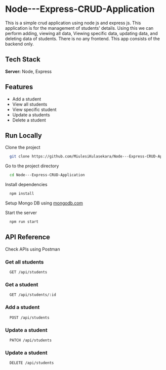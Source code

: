 # Node---Express-CRUD-Application

This is a simple crud application using node js and express js. This application is for the management of students' details. Using this we can perform adding, viewing all data, Viewing specific data, updating data, and deleting data of students. There is no any frontend.  This app consists of the backend only.


## Tech Stack

**Server:** Node, Express

## Features

- Add a student
- View all students
- View specific student
- Update a students
- Delete a student
   
## Run Locally

Clone the project

```bash
  git clone https://github.com/MiulesiKulasekara/Node---Express-CRUD-Application.git
```

Go to the project directory

```bash
  cd Node---Express-CRUD-Application
```

Install dependencies

```bash
  npm install
```

Setup Mongo DB using <a href="https://www.mongodb.com/">mongodb.com</a>
 
Start the server

```bash
  npm run start
```

## API Reference

<p>Check APIs using Postman</p>

### Get all students

```http
  GET /api/students
```

### Get a student

```http
  GET /api/students/:id
```

### Add a student

```http
  POST /api/students
```

### Update a student

```http
  PATCH /api/students
```

### Update a student

```http
  DELETE /api/students
```


